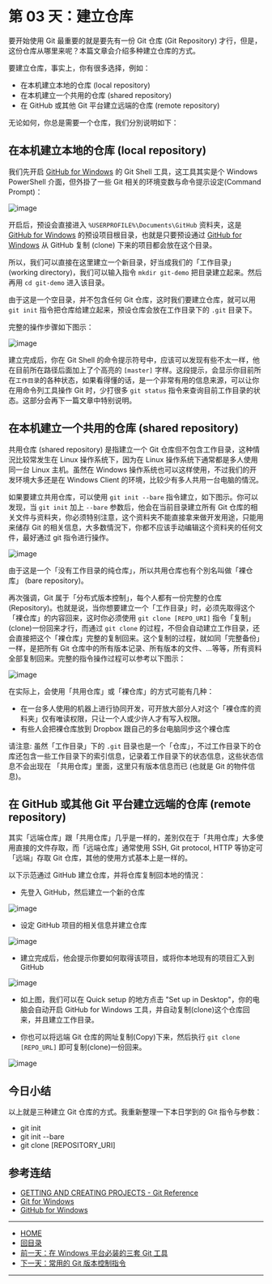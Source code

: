 第 03 天：建立仓库
===========================================================

要开始使用 Git 最重要的就是要先有一份 Git 仓库 (Git Repository) 才行，但是，这份仓库从哪里来呢？本篇文章会介绍多种建立仓库的方式。

要建立仓库，事实上，你有很多选择，例如：

* 在本机建立本地的仓库 (local repository)
* 在本机建立一个共用的仓库 (shared repository)
* 在 GitHub 或其他 Git 平台建立远端的仓库 (remote repository)

无论如何，你总是需要一个仓库，我们分別说明如下：

在本机建立本地的仓库 (local repository)
---------------------------------------

我们先开启 [GitHub for Windows](http://windows.github.com/) 的 Git Shell 工具，这工具其实是个 Windows PowerShell 介面，但外掛了一些 Git 相关的环境变数与命令提示设定(Command Prompt)：

![image](figures/03/01.png)

开启后，预设会直接进入 `%USERPROFILE%\Documents\GitHub` 资料夹，这是 [GitHub for Windows](http://windows.github.com/) 的预设项目根目录，也就是只要预设通过 [GitHub for Windows](http://windows.github.com/) 从 GitHub 复制 (clone) 下来的项目都会放在这个目录。

所以，我们可以直接在这里建立一个新目录，好当成我们的「工作目录」(working directory)，我们可以输入指令 `mkdir git-demo` 把目录建立起来。然后再用 `cd git-demo` 进入该目录。

由于这是一个空目录，并不包含任何 Git 仓库，这时我们要建立仓库，就可以用 `git init` 指令把仓库给建立起来，预设仓库会放在工作目录下的 `.git` 目录下。

完整的操作步骤如下图示：

![image](figures/03/02.png)

建立完成后，你在 Git Shell 的命令提示符号中，应该可以发现有些不太一样，他在目前所在路径后面加上了个高亮的 `[master]` 字样。这段提示，会显示你目前所在`工作目录`的各种状态，如果看得懂的话，是一个非常有用的信息来源，可以让你在用命令列工具操作 Git 时，少打很多 `git status` 指令来查询目前工作目录的状态。这部分会再下一篇文章中特别说明。

在本机建立一个共用的仓库 (shared repository)
---------------------------------------

共用仓库 (shared repository) 是指建立一个 Git 仓库但不包含工作目录，这种情況比较常发生在 Linux 操作系统下，因为在 Linux 操作系统下通常都是多人使用同一台 Linux 主机。虽然在 Windows 操作系统也可以这样使用，不过我们的开发环境大多还是在 Windows Client 的环境，比较少有多人共用一台电脑的情況。

如果要建立共用仓库，可以使用 `git init --bare` 指令建立，如下图示。你可以发现，当 `git init` 加上 `--bare` 参数后，他会在当前目录建立所有 Git 仓库的相关文件与资料夹，你必须特别注意，这个资料夹不能直接拿来做开发用途，只能用来储存 Git 的相关信息，大多数情況下，你都不应该手动编辑这个资料夹的任何文件，最好通过 git 指令进行操作。

![image](figures/03/03.png)

由于这是一个「没有工作目录的纯仓库」，所以共用仓库也有个別名叫做「裸仓库」 (bare repository)。

再次强调，Git 属于「分布式版本控制」，每个人都有一份完整的仓库(Repository)。也就是说，当你想要建立一个「工作目录」时，必须先取得这个「裸仓库」的内容回来，这时你必须使用 `git clone [REPO_URI]` 指令「复制」(clone)一份回来才行，而通过 `git clone` 的过程，不但会自动建立工作目录，还会直接把这个「裸仓库」完整的复制回来。这个复制的过程，就如同「完整备份」一样，是把所有 Git 仓库中的所有版本记录、所有版本的文件、...等等，所有资料全部复制回来。完整的指令操作过程可以参考以下图示：

![image](figures/03/04.png)

在实际上，会使用「共用仓库」或「裸仓库」的方式可能有几种：

* 在一台多人使用的机器上进行协同开发，可开放大部分人对这个「裸仓库的资料夹」仅有唯读权限，只让一个人或少许人才有写入权限。
* 有些人会把裸仓库放到 Dropbox 跟自己的多台电脑同步这个裸仓库

请注意: 虽然「工作目录」下的 `.git` 目录也是一个「仓库」，不过工作目录下的仓库还包含一些工作目录下的索引信息，记录着工作目录下的状态信息，这些状态信息不会出现在 「共用仓库」里面，这里只有版本信息而已 (也就是 Git 的物件信息)。


在 GitHub 或其他 Git 平台建立远端的仓库 (remote repository)
---------------------------------------

其实「远端仓库」跟「共用仓库」几乎是一样的，差別仅在于「共用仓库」大多使用直接的文件存取，而「远端仓库」通常使用 SSH, Git protocol, HTTP 等协定可「远端」存取 Git 仓库，其他的使用方式基本上是一样的。

以下示范通过 GitHub 建立仓库，并将仓库复制回本地的情況：

* 先登入 GitHub，然后建立一个新的仓库

![image](figures/03/05.png)

* 设定 GitHub 项目的相关信息并建立仓库

![image](figures/03/06.png)

* 建立完成后，他会提示你要如何取得该项目，或将你本地现有的项目汇入到 GitHub

![image](figures/03/07.png)

* 如上图，我们可以在 Quick setup 的地方点击 "Set up in Desktop"，你的电脑会自动开启 GitHub for Windows 工具，并自动复制(clone)这个仓库回来，并且建立工作目录。

* 你也可以将远端 Git 仓库的网址复制(Copy)下来，然后执行 `git clone [REPO_URL]` 即可复制(clone)一份回来。

![image](figures/03/08.png)


今日小结
-------

以上就是三种建立 Git 仓库的方式。我重新整理一下本日学到的 Git 指令与参数：

* git init
* git init --bare
* git clone [REPOSITORY_URI]

参考连结
-------

*  [GETTING AND CREATING PROJECTS - Git Reference](http://gitref.org/creating/)
*  [Git for Windows](http://msysgit.github.io/)
*  [GitHub for Windows](http://windows.github.com/)


-------
* [HOME](../README.md)
* [回目录](README.md)
* [前一天：在 Windows 平台必装的三套 Git 工具](02.md)
* [下一天：常用的 Git 版本控制指令](04.md)

-------



